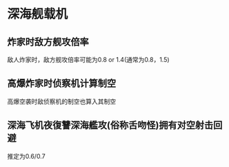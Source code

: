 # 深海舰载机

## 炸家时敌方舰攻倍率

敌人炸家时，敌方舰攻倍率可能为0.8 or 1.4\(通常为0.8，1.5\)

## 高爆炸家时侦察机计算制空

高爆空袭时敌侦察机的制空也算入其制空

## 深海飞机夜復讐深海艦攻\(俗称舌吻怪\)拥有对空射击回避

推定为0.6/0.7

